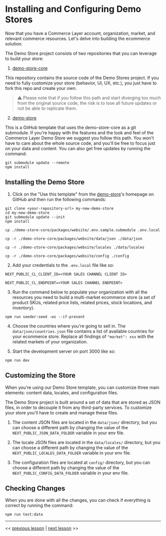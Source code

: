 # Installing and Configuring Demo Stores

Now that you have a Commerce Layer account, organization, market, and relevant commerce resources. Let's delve into building the ecommerce solution.

The Demo Store project consists of two repositories that you can leverage to build your store:

1. [demo-store-core](https://github.com/commercelayer/demo-store-core)

This repository contains the source code of the Demo Stores project. If you need to fully customize your store (behavior, UI, UX, etc.), you just have to fork this repo and create your own.

> ⚠️ Please note that if you follow this path and start diverging too much from the original source code, the risk is to lose all future updates or not be able to replicate them.

2. [demo-store](https://github.com/commercelayer/demo-store)

This is a GitHub template that uses the demo-store-core as a git submodule. If you're happy with the features and the look and feel of the Commerce Layer Demo Store we suggest you follow this path. You won't have to care about the whole source code, and you'll be free to focus just on your data and content. You can also get free updates by running the command:

```
git submodule update --remote
npm install
```

## Installing the Demo Store

1. Click on the "Use this template" from the [demo-store](https://github.com/commercelayer/demo-store)'s homepage on GitHub and then run the following commands:

```
git clone <your-repository-url> my-new-demo-store
cd my-new-demo-store
git submodule update --init
npm install

cp ./demo-store-core/packages/website/.env.sample.submodule .env.local

cp -r ./demo-store-core/packages/website/data/json ./data/json

cp -r ./demo-store-core/packages/website/locales ./data/locales

cp -r ./demo-store-core/packages/website/config ./config
```

2. Add your credentials to the `.env.local` file like so:

```
NEXT_PUBLIC_CL_CLIENT_ID=<YOUR SALES CHANNEL CLIENT ID>

NEXT_PUBLIC_CL_ENDPOINT=<YOUR SALES CHANNEL ENDPOINT>
```

3. Run the command below to populate your organization with all the resources you need to build a multi-market ecommerce store (a set of product SKUs, related price lists, related prices, stock locations, and inventory).

```
npm run seeder:seed -ws --if-present
```

4. Choose the countries where you're going to sell in. The `data/json/countries.json` file contains a list of available countries for your ecommerce store. Replace all findings of `"market": xxx` with the related markets of your organization.

5. Start the development server on port 3000 like so:

```
npm run dev
```

## Customizing the Store

When you're using our Demo Store template, you can customize three main elements: content data, locales, and configuration files.

The Demo Store project is built around a set of data that are stored as JSON files, in order to decouple it from any third-party services. To customize your store you'll have to create and manage these files.

1. The content JSON files are located in the `data/json/` directory, but you can choose a different path by changing the value of the `NEXT_PUBLIC_JSON_DATA_FOLDER` variable in your env file.

2. The locale JSON files are located in the `data/locales/` directory, but you can choose a different path by changing the value of the `NEXT_PUBLIC_LOCALES_DATA_FOLDER` variable in your env file.

3. The configuration files are located at `config/` directory, but you can choose a different path by changing the value of the `NEXT_PUBLIC_CONFIG_DATA_FOLDER` variable in your env file.

## Checking Changes

When you are done with all the changes, you can check if everything is correct by running the command:

```
npm run test:data
```

---

<< [previous lesson](./03.md) | [next lesson](./05.md) >>
